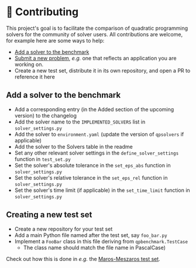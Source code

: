 # 👷 Contributing

This project's goal is to facilitate the comparison of quadratic programming solvers for the community of solver users. All contributions are welcome, for example here are some ways to help:

- [Add a solver to the benchmark](#add-a-solver-to-the-benchmark)
- [Submit a new problem](https://github.com/qpsolvers/qpbenchmark/issues/new?template=new_problem.md), *e.g.* one that reflects an application you are working on.
- Create a new test set, distribute it in its own repository, and open a PR to reference it here

## Add a solver to the benchmark

- Add a corresponding entry (in the Added section of the upcoming version) to the changelog
- Add the solver name to the `IMPLEMENTED_SOLVERS` list in `solver_settings.py`
- Add the solver to `environment.yaml` (update the version of `qpsolvers` if applicable)
- Add the solver to the Solvers table in the readme
- Set any other relevant solver settings in the `define_solver_settings` function in `test_set.py`
- Set the solver's absolute tolerance in the `set_eps_abs` function in `solver_settings.py`
- Set the solver's relative tolerance in the `set_eps_rel` function in `solver_settings.py`
- Set the solver's time limit (if applicable) in the `set_time_limit` function in `solver_settings.py`

## Creating a new test set

- Create a new repository for your test set
- Add a main Python file named after the test set, say ``foo_bar.py``
- Implement a `FooBar` class in this file deriving from `qpbenchmark.TestCase`
    - The class name should match the file name in PascalCase)

Check out how this is done in *e.g.* the [Maros-Meszaros test set](https://github.com/qpsolvers/maros_meszaros_qpbenchmark).
